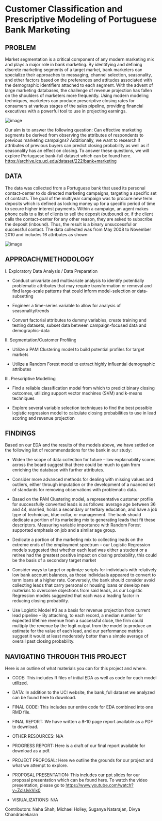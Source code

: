 # Customer Classification and Prescriptive Modeling of Portuguese Bank Marketing

## PROBLEM  

Market segmentation is a critical component of any modern marketing mix and plays a major role in bank marketing. By identifying and defining discrete marketing segments of a target market, bank marketers can specialize their approaches to messaging, channel selection, seasonality, and other factors based on the preferences and attitudes associated with the demographic identifiers attached to each segment. With the advent of large marketing databases, the challenge of revenue projection has fallen on the shoulders of marketers more frequently. Using modern modeling techniques, marketers can produce prescriptive closing rates for consumers at various stages of the sales pipeline, providing financial executives with a powerful tool to use in projecting earnings. 

![image](https://github.gatech.edu/storage/user/58706/files/5b17b480-fbec-493b-bcb3-12f4fae2bad8)

Our aim is to answer the following question: Can effective marketing segments be derived from observing the attributes of respondents to previous marketing campaigns? 
Additionally, we want to research if attributes of previous buyers can predict closing probability as well as if seasonality has an effect on closing. To answer these questions, we will explore Portuguese bank-full dataset which can be found here. https://archive.ics.uci.edu/dataset/222/bank+marketing

## DATA 

The data was collected from a Portuguese bank that used its personal contact-center to do directed marketing campaigns, targeting a specific set of contacts. The goal of the multiyear campaign was to procure new term deposits which is defined as locking money up for a specific period of time to secure higher interest payments. Within a campaign, an agent makes phone calls to a list of clients to sell the deposit (outbound) or, if the client calls the contact-center for any other reason, they are asked to subscribe the deposit (inbound). Thus, the result is a binary unsuccessful or successful contact.
The data collected was from May 2008 to November 2010 and includes 16 attributes as shown

![image](https://github.gatech.edu/storage/user/58706/files/06727882-b720-4b4a-9924-17ac9de582e8)

## APPROACH/METHODOLOGY 

I. Exploratory Data Analysis / Data Preparation

* Conduct univariate and multivariate analysis to identify potentially problematic attributes that may require transformation or removal and find large-scale patterns that could inform model-selection or data-subsetting

* Engineer a time-series variable to allow for analysis of seasonality/trends

* Convert factorial attributes to dummy variables, create training and testing datasets, subset data between campaign-focused data and demographic-data

II. Segmentation/Customer Profiling

* Utilize a PAM Clustering model to build potential profiles for target markets

* Utilize a Random Forest model to extract highly influential demographic attributes

III. Prescriptive Modelling

* Find a reliable classification model from which to predict binary closing outcomes, utilizing support vector machines (SVM) and k-means techniques

* Explore several variable selection techniques to find the best possible logistic regression model to calculate closing probabilities to use in lead scoring and revenue projection

## FINDINGS 

Based on our EDA and the results of the models above, we have settled on the following list of recommendations for the bank in our study:

* Widen the scope of data collection for future – low explainability scores across the board suggest that there could be much to gain from enriching the database with further attributes.

* Consider more advanced methods for dealing with missing values and outliers, either through imputation or the development of a nuanced set of standards for removing observations with problematic data.

* Based on the PAM Clustering model, a representative customer profile for successfully converted leads is as follows: average age between 36 and 44, married, holds a secondary or tertiary education, and have a job type of technician, blue collar, or management. The bank should dedicate a portion of its marketing mix to generating leads that fit these descriptors. Measuring variable importance with Random Forest supported emphasis on job and a similar age group.

* Dedicate a portion of the marketing mix to collecting leads on the extreme ends of the employment spectrum – our Logistic Regression models suggested that whether each lead was either a student or a retiree had the greatest positive impact on closing probability, this could be the basis of a secondary target market

* Consider ways to target or optimize scripts for individuals with relatively low bank account balances, as those individuals appeared to convert to term loans at a higher rate. Conversely, the bank should consider avoid collecting leads that carry personal or housing loans or develop new materials to overcome objections from said leads, as our Logistic Regression models suggested that each was a leading factor in reducing closing probability.

* Use Logistic Model #3 as a basis for revenue projection from current lead pipeline – By attaching, to each record, a median number for expected lifetime revenue from a successful close, the firm could multiply the revenue by the logit output from the model to produce an estimate for the value of each lead, and our performance metrics suggest it would at least moderately better than a simple average of overall past closing probability.
 
## NAVIGATING THROUGH THIS PROJECT 
Here is an outline of what materials you can for this project and where.

* CODE: This includes R files of initial EDA as well as code for each model utilized. 

* DATA: In addition to the UCI website, the bank_full dataset we analyzed can be found here to download. 

* FINAL CODE: This includes our entire code for EDA combined into one RMD file. 

* FINAL REPORT: We have written a 8-10 page report available as a PDF to download. 

* OTHER RESOURCES: N/A

* PROGRESS REPORT: Here is a draft of our final report available for download as a pdf.  

* PROJECT PROPOSAL: Here we outline the grounds for our project and what we attempt to explore.

* PROPOSAL PRESENTATION: This includes our ppt slides for our proposal presentation which can be found here. To watch the video presentation, please go to  https://www.youtube.com/watch?v=ZclsIvkVix0

* VISIUALIZATIONS: N/A
  
Contributors: Neha Shah, Michael Holley, Suganya Natarajan, Divya Chandrasekaran
